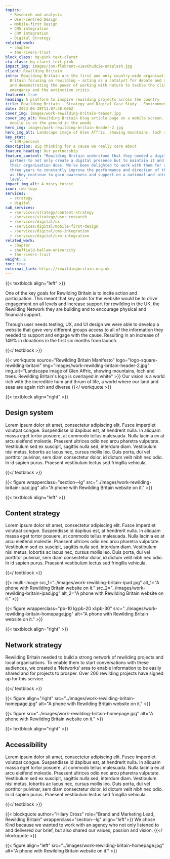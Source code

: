 ```yaml
---
topics:
  - Research and analysis
  - User-centred Design
  - Mobile-first Design
  - CMS integration
  - CRM integration
  - Digital Strategy
related_work:
  - chapter
  - the-rivers-trust
block_class: bg-pink text-claret
cta_class: bg-claret text-pink
impact_img: images/jon-flobrant-v1ev6hudcie-unsplash.jpg
client: Rewilding Britain
intro: Rewilding Britain are the first and only country-wide organisation in
  Britain focusing on rewilding – acting as a catalyst for debate and action,
  and demonstrating the power of working with nature to tackle the climate
  emergency and the extinction crisis.
featured: true
heading: A platform to inspire rewilding projects across the country
title: Rewilding Britain - Strategy and Digital Case Study - Environment
date: 2023-06-28T11:07:38.606Z
cover_img: images/work-rewilding-britain-teaser.jpg
cover_img_alt: Rewilding Britain blog article page on a mobile screen. The
  mobile is on the ground in the woods
hero_img: images/work-rewilding-britain-header-2.jpg
hero_img_alt: Landscape image of Glen Affric, showing mountains, loch and trees. Rewilding Britain's logo is overlayed in white
key_stat:
  - 149-percent
description: Big thinking for a cause we really care about
feature_heading: Our partnership
feature_content: "Rewilding Britain understood that they needed a digital
  partner to not only create a digital presence but to maintain it and evolve as
  their organisation does. We’ve been delighted to work with them for almost
  three years to constantly improve the performance and direction of their site
  as they continue to gain awareness and support on a national and international
  level. "
impact_img_alt: A misty forest
icon: rwb-logo
services:
  - strategy
  - digital
sub_services:
  - /services/strategy/content-strategy
  - /services/strategy/user-research
  - /services/digital/ux
  - /services/digital/mobile-first-design
  - /services/digital/cms-integration
  - /services/digital/crm-integration
related_work:
  - chapter
  - sheffield-hallam-university
  - the-rivers-trust
weight: 2
toc: true
external_link: https://rewildingbritain.org.uk
---
```


{{< textblock align="left" >}}

  One of the key goals for Rewilding Britain is to incite action and participation. This meant that key goals for the website would be to drive engagement on all levels and increase support for rewilding in the UK, the Rewilding Network they are building and to encourage physical and financial support.

  Through user needs testing, UX, and UI design we were able to develop a website that gave very different groups access to all of the information they needed to support and engage with the cause. Resulting in an increase of 149% in donations in the first six months from launch.

{{</ textblock >}}


{{< workquote source="Rewilding Britain Manifesto" logo="logo-square-rewilding-britain" img="images/work-rewilding-britain-header-2.jpg" img_alt="Landscape image of Glen Affric, showing mountains, loch and trees. Rewilding Britain's logo is overlayed in white" >}}
Our vision is a world rich with the incredible hum and thrum of life, a world where our land and seas are again rich and diverse
{{</ workquote >}}

{{< textblock align="right" >}}

  ## Design system

  Lorem ipsum dolor sit amet, consectetur adipiscing elit. Fusce imperdiet volutpat congue. Suspendisse id dapibus est, at hendrerit nulla. In aliquam massa eget tortor posuere, at commodo tellus malesuada. Nulla lacinia ex at arcu eleifend molestie. Praesent ultrices odio nec arcu pharetra vulputate. Vestibulum sed ex suscipit, sagittis nulla sed, interdum diam. Vestibulum nisi metus, lobortis ac lacus nec, cursus mollis leo. Duis porta, dui vel porttitor pulvinar, sem diam consectetur dolor, id dictum velit nibh nec odio. In id sapien purus. Praesent vestibulum lectus sed fringilla vehicula.

{{</ textblock >}}

{{< figure wrapperclass="section--lg" src="../images/work-rewilding-britain-ipad.jpg" alt="A phone with Rewilding Britain website on it." >}}

{{< textblock align="left" >}}

  ## Content strategy

  Lorem ipsum dolor sit amet, consectetur adipiscing elit. Fusce imperdiet volutpat congue. Suspendisse id dapibus est, at hendrerit nulla. In aliquam massa eget tortor posuere, at commodo tellus malesuada. Nulla lacinia ex at arcu eleifend molestie. Praesent ultrices odio nec arcu pharetra vulputate. Vestibulum sed ex suscipit, sagittis nulla sed, interdum diam. Vestibulum nisi metus, lobortis ac lacus nec, cursus mollis leo. Duis porta, dui vel porttitor pulvinar, sem diam consectetur dolor, id dictum velit nibh nec odio. In id sapien purus. Praesent vestibulum lectus sed fringilla vehicula.
   
{{</ textblock >}}

{{< multi-image
  src_1="../images/work-rewilding-britain-ipad.jpg" alt_1="A phone with Rewilding Britain website on it."
  src_2="../images/work-rewilding-britain-ipad.jpg" alt_2="A phone with Rewilding Britain website on it." >}}

{{< figure wrapperclass="pb-10 lg:pb-20 xl:pb-30" src="../images/work-rewilding-britain-homepage.jpg" alt="A phone with Rewilding Britain website on it." >}}

{{< textblock align="right" >}}

  ## Network strategy

Rewilding Britain needed to build a strong network of rewilding projects and local organisations. To enable them to start conversations with these audiences, we created a ‘Networks’ area to enable information to be easily shared and for projects to prosper. Over 200 rewilding projects have signed up for this service.
   
{{</ textblock >}}

{{< figure align="right" src="../images/work-rewilding-britain-homepage.jpg" alt="A phone with Rewilding Britain website on it." >}}

{{< figure src="../images/work-rewilding-britain-homepage.jpg" alt="A phone with Rewilding Britain website on it." >}}

{{< textblock align="right" >}}

  ## Accessibility

  Lorem ipsum dolor sit amet, consectetur adipiscing elit. Fusce imperdiet volutpat congue. Suspendisse id dapibus est, at hendrerit nulla. In aliquam massa eget tortor posuere, at commodo tellus malesuada. Nulla lacinia ex at arcu eleifend molestie. Praesent ultrices odio nec arcu pharetra vulputate. Vestibulum sed ex suscipit, sagittis nulla sed, interdum diam. Vestibulum nisi metus, lobortis ac lacus nec, cursus mollis leo. Duis porta, dui vel porttitor pulvinar, sem diam consectetur dolor, id dictum velit nibh nec odio. In id sapien purus. Praesent vestibulum lectus sed fringilla vehicula.
   
{{</ textblock >}}

{{< blockquote author="Hilary Cross" role="Brand and Marketing Lead, Rewilding Britain" wrapperclass="section--lg" align="left">}}
  We chose Kind because we wanted to work with an agency who not only listened to and delivered our brief, but also shared our values, passion and vision.
{{</ blockquote >}}

{{< figure align="left" src="../images/work-rewilding-britain-homepage.jpg" alt="A phone with Rewilding Britain website on it." >}}
